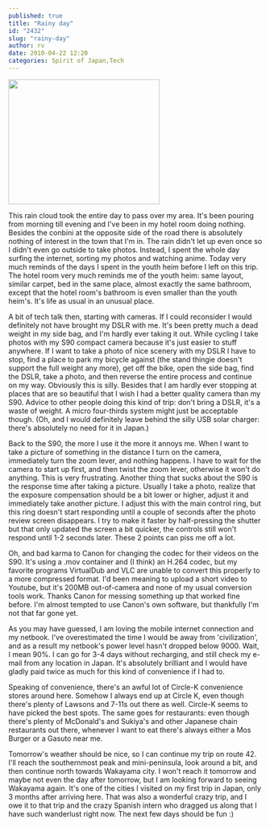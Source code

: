 ```yaml
---
published: true
title: "Rainy day"
id: "2432"
slug: "rainy-day"
author: rv
date: 2010-04-22 12:20
categories: Spirit of Japan,Tech
---
```

<a href="https://s3.amazonaws.com/cfwblog/uploads/2010/04/201004221750-00.png"><img class="aligncenter size-medium wp-image-2433" title="201004221750-00" src="https://s3.amazonaws.com/cfwblog/uploads/2010/04/201004221750-00.png?w=300" alt="" width="300" height="248" /></a>

This rain cloud took the entire day to pass over my area. It's been pouring from morning till evening and I've been in my hotel room doing nothing. Besides the conbini at the opposite side of the road there is absolutely nothing of interest in the town that I'm in. The rain didn't let up even once so I didn't even go outside to take photos. Instead, I spent the whole day surfing the internet, sorting my photos and watching anime. Today very much reminds of the days I spent in the youth heim before I left on this trip. The hotel room very much reminds me of the youth heim: same layout, similar carpet, bed in the same place, almost exactly the same bathroom, except that the hotel room's bathroom is even smaller than the youth heim's. It's life as usual in an unusual place.

A bit of tech talk then, starting with cameras. If I could reconsider I would definitely not have brought my DSLR with me. It's been pretty much a dead weight in my side bag, and I'm hardly ever taking it out. While cycling I take photos with my S90 compact camera because it's just easier to stuff anywhere. If I want to take a photo of nice scenery with my DSLR I have to stop, find a place to park my bicycle against (the stand thingie doesn't support the full weight any more), get off the bike, open the side bag, find the DSLR, take a photo, and then reverse the entire process and continue on my way. Obviously this is silly. Besides that I am hardly ever stopping at places that are so beautiful that I wish I had a better quality camera than my S90. Advice to other people doing this kind of trip: don't bring a DSLR, it's a waste of weight. A micro four-thirds system might just be acceptable though. (Oh, and I would definitely leave behind the silly USB solar charger: there's absolutely no need for it in Japan.)

Back to the S90, the more I use it the more it annoys me. When I want to take a picture of something in the distance I turn on the camera, immediately turn the zoom lever, and nothing happens. I have to wait for the camera to start up first, and then twist the zoom lever, otherwise it won't do anything. This is very frustrating. Another thing that sucks about the S90 is the response time after taking a picture. Usually I take a photo, realize that the exposure compensation should be a bit lower or higher, adjust it and immediately take another picture. I adjust this with the main control ring, but this ring doesn't start responding until a couple of seconds after the photo review screen disappears. I try to make it faster by half-pressing the shutter but that only updated the screen a bit quicker, the controls still won't respond until 1-2 seconds later. These 2 points can piss me off a lot.

Oh, and bad karma to Canon for changing the codec for their videos on the S90. It's using a .mov container and (I think) an H.264 codec, but my favorite programs VirtualDub and VLC are unable to convert this properly to a more compressed format. I'd been meaning to upload a short video to Youtube, but it's 200MB out-of-camera and none of my usual conversion tools work. Thanks Canon for messing something up that worked fine before. I'm almost tempted to use Canon's own software, but thankfully I'm not that far gone yet.

As you may have guessed, I am loving the mobile internet connection and my netbook. I've overestimated the time I would be away from 'civilization', and as a result my netbook's power level hasn't dropped below 9000. Wait, I mean 90%. I can go for 3-4 days without recharging, and still check my e-mail from any location in Japan. It's absolutely brilliant and I would have gladly paid twice as much for this kind of convenience if I had to.

Speaking of convenience, there's an awful lot of Circle-K convenience stores around here. Somehow I always end up at Circle K, even though there's plenty of Lawsons and 7-11s out there as well. Circle-K seems to have picked the best spots. The same goes for restaurants: even though there's plenty of McDonald's and Sukiya's and other Japanese chain restaurants out there, whenever I want to eat there's always either a Mos Burger or a Gasuto near me.

Tomorrow's weather should be nice, so I can continue my trip on route 42. I'll reach the southernmost peak and mini-peninsula, look around a bit, and then continue north towards Wakayama city. I won't reach it tomorrow and maybe not even the day after tomorrow, but I am looking forward to seeing Wakayama again. It's one of the cities I visited on my first trip in Japan, only 3 months after arriving here. That was also a wonderful crazy trip, and I owe it to that trip and the crazy Spanish intern who dragged us along that I have such wanderlust right now. The next few days should be fun :)